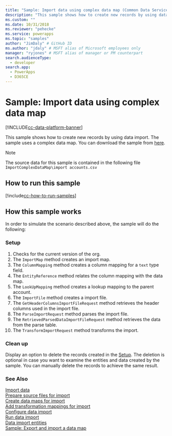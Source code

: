 ```yaml
---
title: "Sample: Import data using complex data map (Common Data Service) | Microsoft Docs" # Intent and product brand in a unique string of 43-59 chars including spaces
description: "This sample shows how to create new records by using data import" # 115-145 characters including spaces. This abstract displays in the search result.
ms.custom: ""
ms.date: 10/31/2018
ms.reviewer: "pehecke"
ms.service: powerapps
ms.topic: "samples"
author: "JimDaly" # GitHub ID
ms.author: "jdaly" # MSFT alias of Microsoft employees only
manager: "ryjones" # MSFT alias of manager or PM counterpart
search.audienceType: 
  - developer
search.app: 
  - PowerApps
  - D365CE
---
```

# Sample: Import data using complex data map

[!INCLUDE[cc-data-platform-banner](../../../../includes/cc-data-platform-banner.md)]

This sample shows how to create new records by using data import. The sample uses a complex data map. You can download the sample from [here](https://github.com/Microsoft/PowerApps-Samples/tree/master/cds/orgsvc/C%23/ImportComplexDataMap).

>[!NOTE]
> The source data for this sample is contained in the following file `ImportComplexDataMap\import accounts.csv`

## How to run this sample

[!include[cc-how-to-run-samples](../../includes/cc-how-to-run-samples.md)]

## How this sample works

In order to simulate the scenario described above, the sample will do the following:

### Setup

1. Checks for the current version of the org.
1. The `ImportMap` method creates an import map.
1. The `ColumnMapping` method creates a column mapping for a `text` type field.
1. The `EntityReference` method relates the column mapping with the data map.
1. The `LookUpMapping` method creates a lookup mapping to the parent account.
1. The `ImportFile` method creates a import file.
1. The `GetHeaderColumnsImportFileRequest` method retrieves the header columns used in the import file.
1. The `ParseImportRequest` method parses the import file. 
1. The `RetrievedParsedDataImportFileRequest` method retrieves the data from the parse table.
1. The `TransformImportRequest` method transforms the import.


### Clean up

Display an option to delete the records created in the [Setup](#setup). The deletion is optional in case you want to examine the entities and data created by the sample. You can manually delete the records to achieve the same result.


### See Also

[Import data](../../import-data.md)<br />
[Prepare source files for import](../../prepare-source-files-import.md)<br />
[Create data maps for import](../../create-data-maps-for-import.md)<br />
[Add transformation mappings for import](../../add-transformation-mappings-import.md)<br />
[Configure data import](../../configure-data-import.md)<br />
[Run data import](../../run-data-import.md)<br />
[Data import entities](../../data-import-entities.md)<br />
[Sample: Export and import a data map](export-import-data-map.md)<br />
